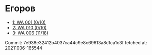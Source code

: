 # Егоров
- [1: WA 001 (0/10)](1.md)
- [2: WA 010 (0/10)](2.md)
- [3: WA 006 (11/18)](3.md)

Commit: 7e938e32412b4037ca44c9e8c69613a8c1ca1c3f
 fetched at: 20211006-165544

